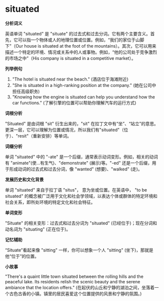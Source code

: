 # situated

**分析词义**

  

英语单词 "situated" 是 "situate" 的过去式和过去分词。它有两个主要含义。首先，它可以指一个物体或人的地理位置或位置。例如，“我们的家位于山脚下”（Our house is situated at the foot of the mountains）。其次，它可以用来描述一个特定的环境、情况或关系中的人或事物。例如，“他的公司处于竞争激烈的市场之中”（His company is situated in a competitive market）。

  

**列举例句**

  

1.  "The hotel is situated near the beach." (酒店位于海滩附近)
2.  "She is situated in a high-ranking position at the company." (她在公司中担任高级职务)
3.  "Knowing how the engine is situated can help you understand how the car functions." (了解引擎的位置可以帮助你理解汽车的运行方式)

  

**词根分析**

  

"Situated" 是由词根 "sit" 衍生出来的，"sit" 在拉丁文中有“坐”、“站立”的意思。更深一层，它可以理解为位置或情况，所以我们有"situated"（位于）、"resit"（重新安排）等单词。

  

**词缀分析**

  

单词 "situated" 中的 "-ate" 是一个后缀，通常表示动词变形。例如，相关的动词有 "animate"(使...有生气)、"demonstrate" (展示)等。"-ed" 还是一个后缀，用于形成动词的过去式和过去分词，像 "wanted" (想要)、"walked" (走)。

  

**发展历史和文化背景**

  

单词 "situated" 来自于拉丁语 "situs"， 意为坐或位置。在英语中， "to be situated" 的概念被广泛用于文化和社会学领域，以表达个体或群体的特定环境和社会关系，即所处环境的特定文化和社会特征。

  

**单词变形**

  

"Situate" 的相关变形：过去式和过去分词为 "situated" (已经位于)；现在分词和动名词为 "situating" (正在位于)。

  

**记忆辅助**

  

“Situate”看起来像 "sitting" 一样，你可以想象一个人 "sitting" (坐下)，那就是他“位于”的位置。

  

**小故事**

  

"There's a quaint little town situated between the rolling hills and the peaceful lake. Its residents relish the scenic beauty and the serene ambiance that the location offers." (在起伏的山丘和宁静的湖泊之间，坐落着一个古色古香的小镇。镇里的居民喜爱这个位置提供的风景和宁静的氛围。)
